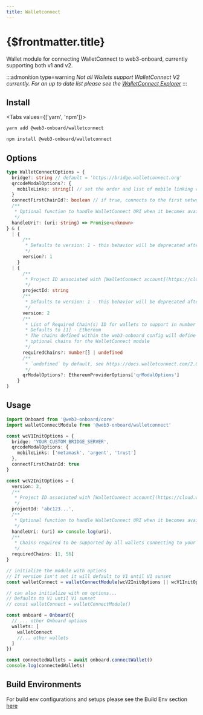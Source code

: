 ```yaml
---
title: Walletconnect
---
```


# {$frontmatter.title}

Wallet module for connecting WalletConnect to web3-onboard, currently supporting both v1 and v2.

:::admonition type=warning
_Not all Wallets support WalletConnect V2 currently. For an up to date list please see the [WalletConnect Explorer](https://explorer.walletconnect.com/?version=2)_
:::

## Install

<Tabs values={['yarn', 'npm']}>
<TabPanel value="yarn">

```sh copy
yarn add @web3-onboard/walletconnect
```

  </TabPanel>
  <TabPanel value="npm">

```sh copy
npm install @web3-onboard/walletconnect
```

  </TabPanel>
</Tabs>

## Options

```typescript
type WalletConnectOptions = {
  bridge?: string // default = 'https://bridge.walletconnect.org'
  qrcodeModalOptions?: {
    mobileLinks: string[] // set the order and list of mobile linking wallets
  }
  connectFirstChainId?: boolean // if true, connects to the first network chain provided
  /**
   * Optional function to handle WalletConnect URI when it becomes available
   */
  handleUri?: (uri: string) => Promise<unknown>
} & (
  | {
      /**
       * Defaults to version: 1 - this behavior will be deprecated after the WalletConnect v1 sunset
       */
      version?: 1
    }
  | {
      /**
       * Project ID associated with [WalletConnect account](https://cloud.walletconnect.com)
       */
      projectId: string
      /**
       * Defaults to version: 1 - this behavior will be deprecated after the WalletConnect v1 sunset
       */
      version: 2
      /**
       * List of Required Chain(s) ID for wallets to support in number format (integer or hex)
       * Defaults to [1] - Ethereum
       * The chains defined within the web3-onboard config will define the
       * optional chains for the WalletConnect module
       */
      requiredChains?: number[] | undefined
      /**
       * `undefined` by default, see https://docs.walletconnect.com/2.0/web/walletConnectModal/options
       */
      qrModalOptions?: EthereumProviderOptions['qrModalOptions']
    }
)
```

## Usage

```typescript
import Onboard from '@web3-onboard/core'
import walletConnectModule from '@web3-onboard/walletconnect'

const wcV1InitOptions = {
  bridge: 'YOUR_CUSTOM_BRIDGE_SERVER',
  qrcodeModalOptions: {
    mobileLinks: ['metamask', 'argent', 'trust']
  },
  connectFirstChainId: true
}

const wcV2InitOptions = {
  version: 2,
  /**
   * Project ID associated with [WalletConnect account](https://cloud.walletconnect.com)
   */
  projectId: 'abc123...',
  /**
   * Optional function to handle WalletConnect URI when it becomes available
   */
  handleUri: (uri) => console.log(uri),
  /**
   * Chains required to be supported by all wallets connecting to your DApp
   */
  requiredChains: [1, 56]
}

// initialize the module with options
// If version isn't set it will default to V1 until V1 sunset
const walletConnect = walletConnectModule(wcV2InitOptions || wcV1InitOptions)

// can also initialize with no options...
// Defaults to V1 until V1 sunset
// const walletConnect = walletConnectModule()

const onboard = Onboard({
  // ... other Onboard options
  wallets: [
    walletConnect
    //... other wallets
  ]
})

const connectedWallets = await onboard.connectWallet()
console.log(connectedWallets)
```

## Build Environments

For build env configurations and setups please see the Build Env section [here](/docs/modules/core#build-environments)
